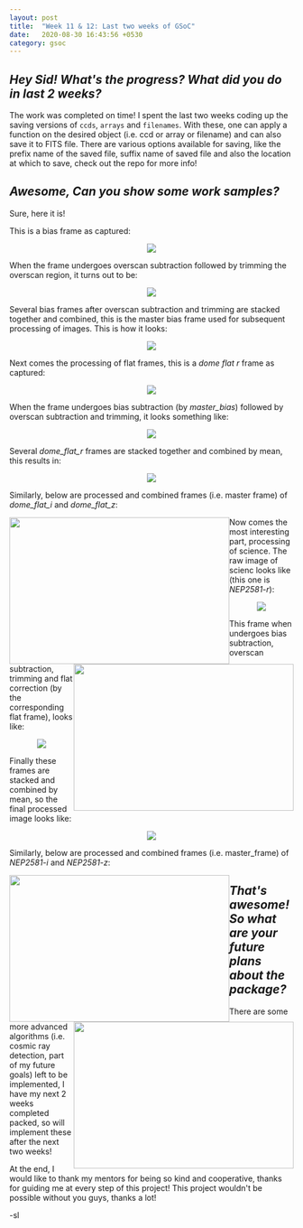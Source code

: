 ```yaml
---
layout: post
title:  "Week 11 & 12: Last two weeks of GSoC"
date:   2020-08-30 16:43:56 +0530
category: gsoc
---
```


## *Hey Sid! What's the progress? What did you do in last 2 weeks?*

The work was completed on time! I spent the last two weeks coding up the saving versions of `ccds`, `arrays` and `filenames`. With these, one can apply a function on the desired object (i.e. ccd or array or filename) and can also save it to FITS file. There are various options available for saving, like the prefix name of the saved file, suffix name of saved file and also the location at which to save, check out the repo for more info!

## *Awesome, Can you show some work samples?*

Sure, here it is!

This is a bias frame as captured:

<p align = "center">
<img src = "https://raw.githubusercontent.com/siddharthlal25/blog/master/_images/bias/sample.png">
</p>

When the frame undergoes overscan subtraction followed by trimming the overscan region, it turns out to be:

<p align = "center">
<img src = "https://raw.githubusercontent.com/siddharthlal25/blog/master/_images/bias/processed.png">
</p>

Several bias frames after overscan subtraction and trimming are stacked together and combined, this is the master bias frame used for subsequent processing of images. This is how it looks:

<p align = "center">
<img src = "https://raw.githubusercontent.com/siddharthlal25/blog/master/_images/bias/master.png">
</p>

Next comes the processing of flat frames, this is a *dome flat r* frame as captured:

<p align = "center">
<img src = "https://raw.githubusercontent.com/siddharthlal25/blog/master/_images/dome_flat/r/sample.png">
</p>

When the frame undergoes bias subtraction (by *master_bias*) followed by overscan subtraction and trimming, it looks something like: 

<p align = "center">
<img src = "https://raw.githubusercontent.com/siddharthlal25/blog/master/_images/dome_flat/r/processed.png">
</p>

Several *dome_flat_r* frames are stacked together and combined by mean, this results in:

<p align = "center">
<img src = "https://raw.githubusercontent.com/siddharthlal25/blog/master/_images/dome_flat/r/master.png">
</p>

Similarly, below are processed and combined frames (i.e. master frame) of *dome_flat_i* and *dome_flat_z*:

<img src = "https://raw.githubusercontent.com/siddharthlal25/blog/master/_images/dome_flat/i/master.png" width="390" height="260" style="float:left"> <img src = "https://raw.githubusercontent.com/siddharthlal25/blog/master/_images/dome_flat/z/master.png" width="390" height="260" style="float:right">

Now comes the most interesting part, processing of science. The raw image of scienc looks like (this one is *NEP2581-r*):

<p align = "center">
<img src = "https://raw.githubusercontent.com/siddharthlal25/blog/master/_images/science/r/sample.png">
</p>

This frame when undergoes bias subtraction, overscan subtraction, trimming and flat correction (by the corresponding flat frame), looks like:

<p align = "center">
<img src = "https://raw.githubusercontent.com/siddharthlal25/blog/master/_images/science/r/processed.png">
</p>

Finally these frames are stacked and combined by mean, so the final processed image looks like:

<p align = "center">
<img src = "https://raw.githubusercontent.com/siddharthlal25/blog/master/_images/science/r/master.png">
</p>

Similarly, below are processed and combined frames (i.e. master_frame) of *NEP2581-i* and *NEP2581-z*:

<img src = "https://raw.githubusercontent.com/siddharthlal25/blog/master/_images/science/i/master.png" width="390" height="260" style="float:left"> <img src = "https://raw.githubusercontent.com/siddharthlal25/blog/master/_images/science/z/master.png" width="390" height="260" style="float:right">


## *That's awesome! So what are your future plans about the package?*

There are some more advanced algorithms (i.e. cosmic ray detection, part of my future goals) left to be implemented, I have my next 2 weeks completed packed, so will implement these after the next two weeks!

At the end, I would like to thank my mentors for being so kind and cooperative, thanks for guiding me at every step of this project! This project wouldn't be possible without you guys, thanks a lot!

-sl
